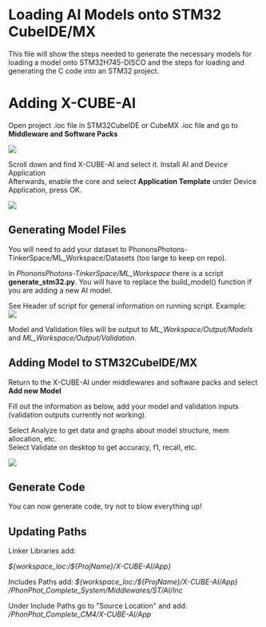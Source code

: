 

# Loading AI Models onto STM32 CubeIDE/MX
  

This file will show the steps needed to generate the necessary models for loading a model onto STM32H745-DISCO and the steps for loading and generating the C code into an STM32 project.  

# Adding X-CUBE-AI  
  

Open project .ioc file in STM32CubeIDE or CubeMX .ioc file and go to **Middleware and Software Packs**  
  

![](https://i.ibb.co/Sc48M7w/msware.png)
  

Scroll down and find X-CUBE-AI and select it. Install AI and Device Application  
Afterwards, enable the core and select **Application Template** under Device Application, press OK.  
  

![](https://i.ibb.co/yqGmt4R/install.png)
  

## Generating Model Files  
  

You will need to add your dataset to PhononsPhotons-TinkerSpace/ML_Workspace/Datasets (too large to keep on repo).   
  

In *PhononsPhotons-TinkerSpace/ML_Workspace* there is a script **generate_stm32.py**. You will have to replace the build_model() function if you are adding a new AI model.   
  

See Header of script for general information on running script. Example:  
![](https://i.ibb.co/GFpNqgt/rscript.png)
  
Model and Validation files will be output to *ML_Workspace/Output/Models* and *ML_Workspace/Output/Validation*.  
  

## Adding Model to STM32CubeIDE/MX  
  

Return to the X-CUBE-AI under middlewares and software packs and select **Add new Model**    
  

Fill out the information as below, add your model and validation inputs (validation outputs currently not working).   
  

Select Analyze to get data and graphs about model structure, mem allocation, etc.   
Select Validate on desktop to get accuracy, f1, recall, etc.   
  

![](https://i.ibb.co/YhPYcH9/loadmodel.png)
  
  
  

## Generate Code  
  

You can now generate code, try not to blow everything up!  


## Updating Paths

Linker Libraries add:

 *${workspace_loc:/${ProjName}/X-CUBE-AI/App}*

Includes Paths add:
 *${workspace_loc:/${ProjName}/X-CUBE-AI/App}*
 */PhonPhot_Complete_System/Middlewares/ST/AI/Inc*

Under Include Paths go to "Source Location" and add:
  */PhonPhot_Complete_CM4/X-CUBE-AI/App*